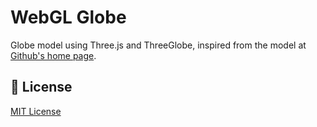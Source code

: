 # WebGL Globe

Globe model using Three.js and ThreeGlobe, inspired from the model at [Github's home page](https://github.com/home).

## :ledger: License
[MIT License](https://github.com/HexM7/webgl-globe/blob/main/LICENSE)
